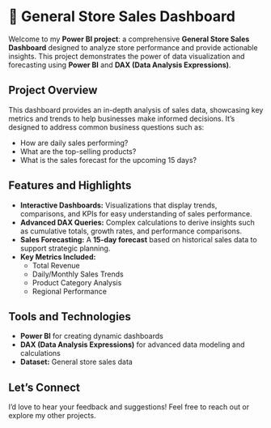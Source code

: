 # 🛒 General Store Sales Dashboard

Welcome to my **Power BI project**: a comprehensive **General Store Sales Dashboard** designed to analyze store performance and provide actionable insights. This project demonstrates the power of data visualization and forecasting using **Power BI** and **DAX (Data Analysis Expressions)**.

##  Project Overview
This dashboard provides an in-depth analysis of sales data, showcasing key metrics and trends to help businesses make informed decisions. It’s designed to address common business questions such as:
- How are daily sales performing?
- What are the top-selling products?
- What is the sales forecast for the upcoming 15 days?

##  Features and Highlights
- **Interactive Dashboards:** Visualizations that display trends, comparisons, and KPIs for easy understanding of sales performance.
- **Advanced DAX Queries:** Complex calculations to derive insights such as cumulative totals, growth rates, and performance comparisons.
- **Sales Forecasting:** A **15-day forecast** based on historical sales data to support strategic planning.
- **Key Metrics Included:**
  - Total Revenue
  - Daily/Monthly Sales Trends
  - Product Category Analysis
  - Regional Performance

##  Tools and Technologies
- **Power BI** for creating dynamic dashboards
- **DAX (Data Analysis Expressions)** for advanced data modeling and calculations
- **Dataset:** General store sales data

## Let’s Connect
I’d love to hear your feedback and suggestions! Feel free to reach out or explore my other projects.


